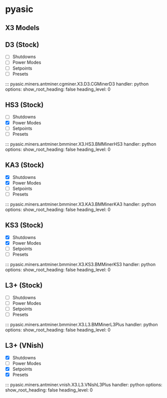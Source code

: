 # pyasic
## X3 Models

## D3 (Stock)

- [ ] Shutdowns
- [ ] Power Modes
- [ ] Setpoints
- [ ] Presets

::: pyasic.miners.antminer.cgminer.X3.D3.CGMinerD3
    handler: python
    options:
        show_root_heading: false
        heading_level: 0

## HS3 (Stock)

- [ ] Shutdowns
- [x] Power Modes
- [ ] Setpoints
- [ ] Presets

::: pyasic.miners.antminer.bmminer.X3.HS3.BMMinerHS3
    handler: python
    options:
        show_root_heading: false
        heading_level: 0

## KA3 (Stock)

- [x] Shutdowns
- [x] Power Modes
- [ ] Setpoints
- [ ] Presets

::: pyasic.miners.antminer.bmminer.X3.KA3.BMMinerKA3
    handler: python
    options:
        show_root_heading: false
        heading_level: 0

## KS3 (Stock)

- [x] Shutdowns
- [x] Power Modes
- [ ] Setpoints
- [ ] Presets

::: pyasic.miners.antminer.bmminer.X3.KS3.BMMinerKS3
    handler: python
    options:
        show_root_heading: false
        heading_level: 0

## L3+ (Stock)

- [ ] Shutdowns
- [ ] Power Modes
- [ ] Setpoints
- [ ] Presets

::: pyasic.miners.antminer.bmminer.X3.L3.BMMinerL3Plus
    handler: python
    options:
        show_root_heading: false
        heading_level: 0

## L3+ (VNish)

- [x] Shutdowns
- [ ] Power Modes
- [x] Setpoints
- [x] Presets

::: pyasic.miners.antminer.vnish.X3.L3.VNishL3Plus
    handler: python
    options:
        show_root_heading: false
        heading_level: 0

